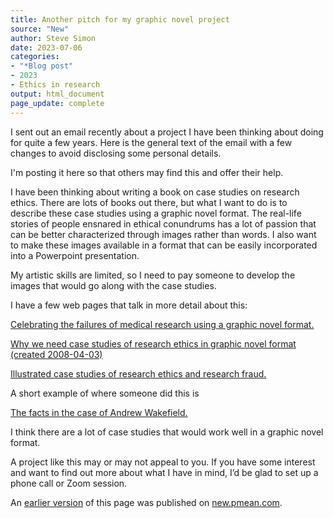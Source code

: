 ```yaml
---
title: Another pitch for my graphic novel project
source: "New"
author: Steve Simon
date: 2023-07-06
categories:
- "*Blog post"
- 2023
- Ethics in research
output: html_document
page_update: complete
---
```


I sent out an email recently about a project I have been thinking about doing for quite a few years. Here is the general text of the email with a few changes to avoid disclosing some personal details.

I'm posting it here so that others may find this and offer their help.

<!---more--->

I have been thinking about writing a book on case studies on research ethics. There are lots of books out there, but what I want to do is to describe these case studies using a graphic novel format. The real-life stories of people ensnared in ethical conundrums has a lot of passion that can be better characterized through images rather than words. I also want to make these images available in a format that can be easily incorporated into a Powerpoint presentation.

My artistic skills are limited, so I need to pay someone to develop the images that would go along with the case studies.

I have a few web pages that talk in more detail about this:

[Celebrating the failures of medical research using a graphic novel format.][sim3]

[sim3]: http://www.pmean.com/pdf/simons_arts.pdf

[Why we need case studies of research ethics in graphic novel format (created 2008-04-03)][sim4]

[sim4]: http://www.pmean.com/08/CaseStudies.html

[Illustrated case studies of research ethics and research fraud.][sim5]

[sim5]: http://new.pmean.com/illustratedcasestudies/

A short example of where someone did this is

[The facts in the case of Andrew Wakefield.][cun1]

[cun1]: https://www.graphicmedicine.org/comic-reviews/the-facts-in-the-case-of-andrew-wakefield/

I think there are a lot of case studies that would work well in a graphic novel format.

A project like this may or may not appeal to you. If you have some interest and want to find out more about what I have in mind, I’d be glad to set up a phone call or Zoom session.

An [earlier version][sim2] of this page was published on [new.pmean.com][sim1].

[sim1]: http://new.pmean.com
[sim2]: http://new.pmean.com/another-graphic-novel-pitch/

